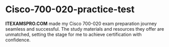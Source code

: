 # Cisco-700-020-practice-test
**ITEXAMSPRO.COM** made my Cisco 700-020 exam preparation journey seamless and successful. The study materials and resources they offer are unmatched, setting the stage for me to achieve certification with confidence.
